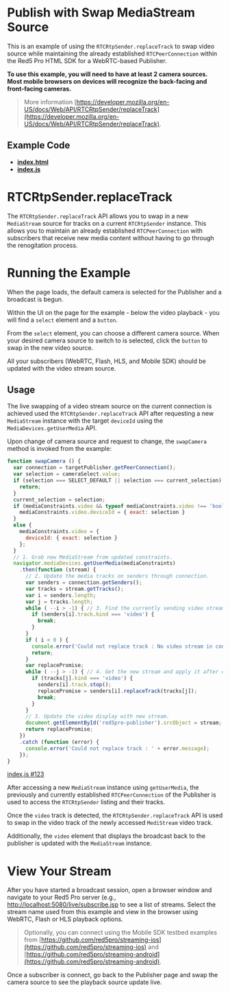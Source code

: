 # Publish with Swap MediaStream Source

This is an example of using the `RTCRtpSender.replaceTrack` to swap video source while maintaining the already established `RTCPeerConnection` within the Red5 Pro HTML SDK for a WebRTC-based Publisher.

**To use this example, you will need to have at least 2 camera sources. Most mobile browsers on devices will recognize the back-facing and front-facing cameras.**

> More information [https://developer.mozilla.org/en-US/docs/Web/API/RTCRtpSender/replaceTrack](https://developer.mozilla.org/en-US/docs/Web/API/RTCRtpSender/replaceTrack).

## Example Code
- **[index.html](index.html)**
- **[index.js](index.js)**

# RTCRtpSender.replaceTrack

The `RTCRtpSender.replaceTrack` API allows you to swap in a new `MediaStream` source for tracks on a current `RTCRtpSender` instance. This allows you to maintain an already established `RTCPeerConnection` with subscribers that receive new media content without having to go through the renogitation process.

# Running the Example

When the page loads, the default camera is selected for the Publisher and a broadcast is begun.

Within the UI on the page for the example - below the video playback - you will find a `select` element and a `button`.

From the `select` element, you can choose a different camera source. When your desired camera source to switch to is selected, click the `button` to swap in the new video source.

All your subscribers (WebRTC, Flash, HLS, and Mobile SDK) should be updated with the video stream source.

## Usage

The live swapping of a video stream source on the current connection is achieved used the `RTCRtpSender.replaceTrack` API after requesting a new `MediaStream` instance with the target `deviceId` using the `MediaDevices.getUserMedia` API.

Upon change of camera source and request to change, the `swapCamera` method is invoked from the example:

```js
function swapCamera () {
  var connection = targetPublisher.getPeerConnection();
  var selection = cameraSelect.value;
  if (selection === SELECT_DEFAULT || selection === current_selection) {
    return;
  }
  current_selection = selection;
  if (mediaConstraints.video && typeof mediaConstraints.video !== 'boolean') {
    mediaConstraints.video.deviceId = { exact: selection }
  }
  else {
    mediaConstraints.video = {
      deviceId: { exact: selection }
    };
  }
  // 1. Grab new MediaStream from updated constraints.
  navigator.mediaDevices.getUserMedia(mediaConstraints)
    .then(function (stream) {
      // 2. Update the media tracks on senders through connection.
      var senders = connection.getSenders();
      var tracks = stream.getTracks();
      var i = senders.length;
      var j = tracks.length;
      while ( --i > -1) { // 3. Find the currently sending video stream
        if (senders[i].track.kind === 'video') {
          break;
        }
      }
      if ( i < 0 ) {
        console.error('Could not replace track : No video stream in connection');
        return;
      }
      var replacePromise;
      while ( --j > -1) { // 4. Get the new stream and apply it after cleaning up the previous one
        if (tracks[j].kind === 'video') {
          senders[i].track.stop();
          replacePromise = senders[i].replaceTrack(tracks[j]);
          break;
        }
      }
      // 3. Update the video display with new stream.
      document.getElementById('red5pro-publisher').srcObject = stream;
      return replacePromise;
    })
    .catch (function (error) {
      console.error('Could not replace track : ' + error.message);
    });
}
```

[index.js #123](index.js#L123)

After accessing a new `MediaStream` instance using `getUserMedia`, the previously and currently established `RTCPeerConnection` of the Publisher is used to access the `RTCRtpSender` listing and their tracks.

Once the `video` track is detected, the `RTCRtpSender.replaceTrack` API is used to swap in the video track of the newly accessed `MediStream` video track.

Additionally, the `video` element that displays the broadcast back to the publisher is updated with the `MediaStream` instance.

# View Your Stream

After you have started a broadcast session, open a browser window and navigate to your Red5 Pro server (e.g., [http://localhost:5080/live/subscribe.jsp](http://localhost:5080/live/subscribe.jsp) to see a list of streams. Select the stream name used from this example and view in the browser using WebRTC, Flash or HLS playback options.

> Optionally, you can connect using the Mobile SDK testbed examples from [https://github.com/red5pro/streaming-ios](https://github.com/red5pro/streaming-ios) and [https://github.com/red5pro/streaming-android](https://github.com/red5pro/streaming-android).

Once a subscriber is connect, go back to the Publisher page and swap the camera source to see the playback source update live.
